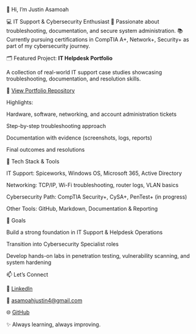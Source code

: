 👋 Hi, I’m Justin Asamoah

💻 IT Support & Cybersecurity Enthusiast
🔧 Passionate about troubleshooting, documentation, and secure system administration.
📚 Currently pursuing certifications in CompTIA A+, Network+, Security+ as part of my cybersecurity journey.

🗂️ Featured Project: **IT Helpdesk Portfolio**

A collection of real-world IT support case studies showcasing troubleshooting, documentation, and resolution skills.

📂 [View Portfolio Repository](https://github.com/nanaantwii/it-helpdesk-portfolio)

Highlights:

Hardware, software, networking, and account administration tickets

Step-by-step troubleshooting approach

Documentation with evidence (screenshots, logs, reports)

Final outcomes and resolutions

🔨 Tech Stack & Tools

IT Support: Spiceworks, Windows OS, Microsoft 365, Active Directory

Networking: TCP/IP, Wi-Fi troubleshooting, router logs, VLAN basics

Cybersecurity Path: CompTIA Security+, CySA+, PenTest+ (in progress)

Other Tools: GitHub, Markdown, Documentation & Reporting

🚀 Goals

Build a strong foundation in IT Support & Helpdesk Operations

Transition into Cybersecurity Specialist roles

Develop hands-on labs in penetration testing, vulnerability scanning, and system hardening

📫 Let’s Connect

💼 [LinkedIn](https://www.linkedin.com/in/justin-asamoah-a98721300/)

📧 asamoahjustin4@gmail.com

🌐 [GitHub](https://github.com/nanaantwii)

✨ Always learning, always improving.
